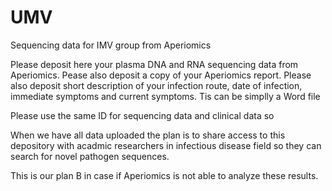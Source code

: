 # UMV
Sequencing data for IMV group from Aperiomics


Please deposit here your plasma DNA and RNA sequencing data from Aperiomics.  Pease also deposit a copy of your Aperiomics report.     Please also deposit short description of your infection route, date of infection,  immediate symptoms and current symptoms.  Tis can be simplly a Word file

Please use the same ID for sequencing data and clinical data so 

When we have all data uploaded  the plan is to share access to this depository with acadmic researchers in infectious disease field so they can search for novel pathogen sequences. 

This is our plan B in case if Aperiomics is not able to analyze these results.  

